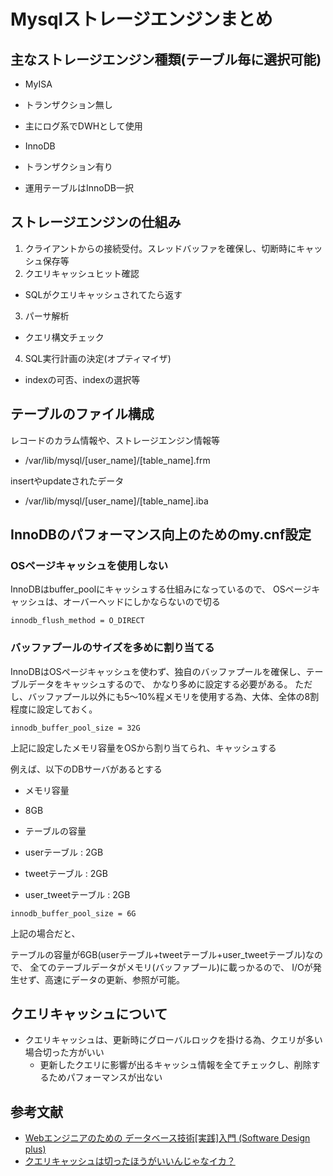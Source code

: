 # Mysqlストレージエンジンまとめ

## 主なストレージエンジン種類(テーブル毎に選択可能)
* MyISA
 * トランザクション無し
 * 主にログ系でDWHとして使用

* InnoDB
 * トランザクション有り
 * 運用テーブルはInnoDB一択

## ストレージエンジンの仕組み
1. クライアントからの接続受付。スレッドバッファを確保し、切断時にキャッシュ保存等
2. クエリキャッシュヒット確認
 * SQLがクエリキャッシュされてたら返す
3. パーサ解析
 * クエリ構文チェック
4. SQL実行計画の決定(オプティマイザ)
 * indexの可否、indexの選択等

## テーブルのファイル構成
レコードのカラム情報や、ストレージエンジン情報等
* /var/lib/mysql/[user_name]/[table_name].frm

insertやupdateされたデータ
* /var/lib/mysql/[user_name]/[table_name].iba

## InnoDBのパフォーマンス向上のためのmy.cnf設定
### OSページキャッシュを使用しない

InnoDBはbuffer_poolにキャッシュする仕組みになっているので、
OSページキャッシュは、オーバーヘッドにしかならないので切る
```
innodb_flush_method = O_DIRECT
```
### バッファプールのサイズを多めに割り当てる
InnoDBはOSページキャッシュを使わず、独自のバッファプールを確保し、テーブルデータをキャッシュするので、
かなり多めに設定する必要がある。
ただし、バッファプール以外にも5〜10%程メモリを使用する為、大体、全体の8割程度に設定しておく。
```
innodb_buffer_pool_size = 32G
```
上記に設定したメモリ容量をOSから割り当てられ、キャッシュする

例えば、以下のDBサーバがあるとする
* メモリ容量
 * 8GB

* テーブルの容量
 * userテーブル :       2GB
 * tweetテーブル :      2GB
 * user_tweetテーブル : 2GB

```
innodb_buffer_pool_size = 6G
```
上記の場合だと、

テーブルの容量が6GB(userテーブル+tweetテーブル+user_tweetテーブル)なので、
全てのテーブルデータがメモリ(バッファプール)に載っかるので、
I/Oが発生せず、高速にデータの更新、参照が可能。


## クエリキャッシュについて
* クエリキャッシュは、更新時にグローバルロックを掛ける為、クエリが多い場合切った方がいい
   * 更新したクエリに影響が出るキャッシュ情報を全てチェックし、削除するためパフォーマンスが出ない

## 参考文献
 * [Webエンジニアのための データベース技術[実践]入門 (Software Design plus)](http://dsas.blog.klab.org/archives/52021866.html)
 * [クエリキャッシュは切ったほうがいいんじゃなイカ？](http://dsas.blog.klab.org/archives/52021866.html)
